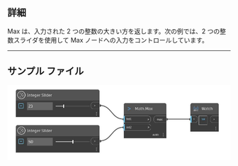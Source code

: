 ## 詳細
Max は、入力された 2 つの整数の大きい方を返します。次の例では、2 つの整数スライダを使用して Max ノードへの入力をコントロールしています。
___
## サンプル ファイル

![Max (int1, int2)](./DSCore.Math.Max(int1,%20int2)_img.jpg)

